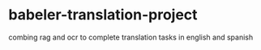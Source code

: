 # babeler-translation-project
combing rag and ocr to complete translation tasks in english and spanish
